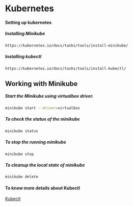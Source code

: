 # Kubernetes

#### Setting up kubernetes
##### Installing Minikube
```bash
https://kubernetes.io/docs/tasks/tools/install-minikube/
```
##### Installing kubectl
```bash
https://kubernetes.io/docs/tasks/tools/install-kubectl/
```

## Working with Minikube
##### Start the Minikube using virtualbox driver.
```bash
minikube start --driver=virtualbox
```

##### To check the status of the minikube
```bash
minikube status
```

##### To stop the running minikube
```bash
minikube stop
```

##### To cleanup the local state of minikube
```bash
minikube delete
```
#### To know more details about Kubectl
  [Kubectl](https://github.com/sumanth979/Kubernetes/blob/master/WorkingWithKubectl.md)
